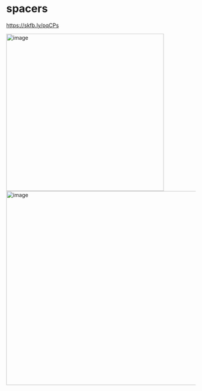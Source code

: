 # spacers

https://skfb.ly/pqCPs

<img width="419" alt="image" src="https://github.com/user-attachments/assets/33a6b47a-454b-4880-8f06-4cd5bc781cb5">
<img width="517" alt="image" src="https://github.com/user-attachments/assets/3794307d-e16b-4507-99b0-02bdaac35cca">

